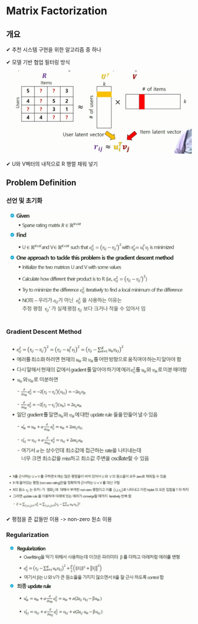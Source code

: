 # Matrix Factorization

## 개요

✔ 추천 시스템 구현을 위한 알고리즘 중 하나

✔ 모델 기반 협업 필터링 방식

![](assets/MatrixFactorization.md/2023-02-22-09-31-08.png)

✔ U와 V벡터의 내적으로 R 행렬 채워 넣기

## Problem Definition

### 선언 및 초기화

![](assets/MatrixFactorization.md/2023-02-22-09-39-01.png)

### Gradient Descent Method

![](assets/MatrixFactorization.md/2023-02-22-09-39-50.png)

![](assets/MatrixFactorization.md/2023-02-22-09-41-29.png)

✔ 평점을 준 값들만 이용 -> non-zero 원소 이용

### Regularization

![](assets/MatrixFactorization.md/2023-02-22-09-42-12.png)
